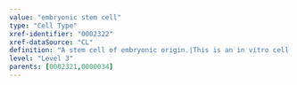 ```yaml
---
value: "embryonic stem cell"
type: "Cell Type"
xref-identifier: "0002322"
xref-dataSource: "CL"
definition: "A stem cell of embryonic origin.|This is an in vitro cell type and may be removed in future releases. These cells are reportedly SSEA-4-positive, CD73-negative, and CD324-positive."
level: "Level 3"
parents: [0002321,0000034]
---
```

